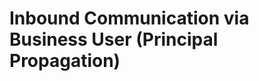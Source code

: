 <!-- loio387b3deb12474762b593d4b1f2b392ad -->

# Inbound Communication via Business User \(Principal Propagation\)

